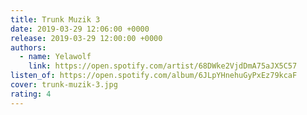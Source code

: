```yaml
---
title: Trunk Muzik 3
date: 2019-03-29 12:06:00 +0000
release: 2019-03-29 12:00:00 +0000
authors:
  - name: Yelawolf
    link: https://open.spotify.com/artist/68DWke2VjdDmA75aJX5C57
listen_of: https://open.spotify.com/album/6JLpYHnehuGyPxEz79kcaF
cover: trunk-muzik-3.jpg
rating: 4
---
```

